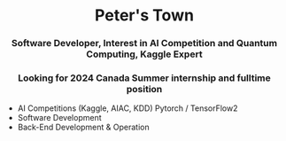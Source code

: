 <!-- # Peter HomePage -->

<h1 align="center">Peter's Town</h1>

<h3 align="center">Software Developer, Interest in AI Competition and Quantum Computing, Kaggle Expert</h2>

<h3 align="center">Looking for 2024 Canada Summer internship and fulltime position</h2>

- AI Competitions (Kaggle, AIAC, KDD) Pytorch / TensorFlow2 
- Software Development
- Back-End Development & Operation

<!-- 
[![YHPeter's github stats](https://github-readme-stats-ftc8.vercel.app/api?username=YHPeter&theme=vue&show_icons=true&title_color=FFFFFF&text_color=FFFFFF&icon_color=FFFFFF&bg_color=DEG,007DDE,EF0A6A&count_private=false)](https://github.com/YHPeter)
[![Top Langs](https://github-readme-stats-ftc8.vercel.app/api/top-langs/?username=YHPeter&theme=buefy&hide=jupyter%20notebook&layout=compact&count_private=false)](https://github.com/YHPeter)


[![YHPeter's github stats](https://github-readme-stats.vercel.app/api?username=YHPeter&theme=vue&show_icons=true&title_color=FFFFFF&text_color=FFFFFF&icon_color=FFFFFF&bg_color=DEG,007DDE,EF0A6A&count_private=false)](https://github.com/YHPeter)
[![Top Langs](https://github-readme-stats.vercel.app/api/top-langs/?username=YHPeter&theme=buefy&hide=jupyter%20notebook&layout=compact&count_private=false)](https://github.com/YHPeter)
 -->
